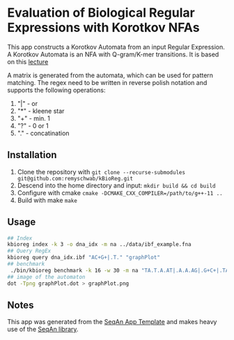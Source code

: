 # Evaluation of Biological Regular Expressions with Korotkov NFAs
This app constructs a Korotkov Automata from an input Regular Expression. A Korotkov Automata is an NFA with Q-gram/K-mer transitions. It is based on this [lecture](https://wiki.postgresql.org/images/6/6c/Index_support_for_regular_expression_search.pdf)

A matrix is generated from the automata, which can be used for pattern matching. The regex need to be written in reverse polish notation and supports the following operations:

1. "|" - or
2. "*" - kleene star
3. "+" - min. 1
4. "?" - 0 or 1
5. "." - concatination


## Installation

1. Clone the repository with
```git clone --recurse-submodules git@github.com:remyschwab/kBioReg.git```
2. Descend into the home directory and input:
```mkdir build && cd build```
3. Configure with cmake ```cmake -DCMAKE_CXX_COMPILER=/path/to/g++-11 ..```
4. Build with make ```make```

## Usage
```bash
## Index
kbioreg index -k 3 -o dna_idx -m na ../data/ibf_example.fna
## Query RegEx
kbioreg query dna_idx.ibf "AC+G+|.T." "graphPlot"
## benchmark
 ./bin/kbioreg benchmark -k 16 -w 30 -m na "TA.T.A.AT|.A.A.AG|.G+C+|.TA.G*.TA.C*.|.T.A.T.A.A." "test"
## image of the automaton
dot -Tpng graphPlot.dot > graphPlot.png
```

## Notes
This app was generated from the [SeqAn App Template](https://github.com/seqan/app-template) and makes heavy use of the [SeqAn library](https://github.com/seqan/seqan3/tree/4668203ee1526b4ac3dbdc47869bee72253f684c).
